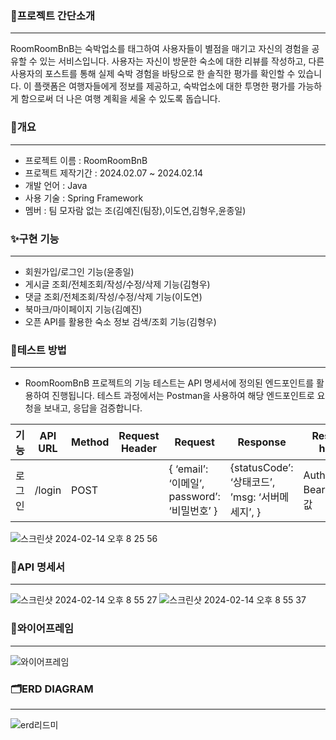 ### 🌟프로젝트 간단소개
**********************
RoomRoomBnB는 숙박업소를 태그하여 사용자들이 별점을 매기고 자신의 경험을 공유할 수 있는 서비스입니다. 사용자는 자신이 방문한 숙소에 대한 리뷰를 작성하고, 다른 사용자의 포스트를 통해 실제 숙박 경험을 바탕으로 한 솔직한 평가를 확인할 수 있습니다. 이 플랫폼은 여행자들에게 정보를 제공하고, 숙박업소에 대한 투명한 평가를 가능하게 함으로써 더 나은 여행 계획을 세울 수 있도록 돕습니다.
### 📄개요
*********************
* 프로젝트 이름 : RoomRoomBnB
* 프로젝트 제작기간 : 2024.02.07 ~ 2024.02.14
* 개발 언어 : Java
* 사용 기술 : Spring Framework
* 멤버 : 팀 모자람 없는 조(김예진(팀장),이도연,김형우,윤종일)
### ✨구현 기능
**************
* 회원가입/로그인 기능(윤종일)
* 게시글 조회/전체조회/작성/수정/삭제 기능(김형우)
* 댓글 조회/전체조회/작성/수정/삭제 기능(이도연)
* 북마크/마이페이지 기능(김예진)
* 오픈 API를 활용한 숙소 정보 검색/조회 기능(김형우)
### 🧪테스트 방법
**************
* RoomRoomBnB 프로젝트의 기능 테스트는 API 명세서에 정의된 엔드포인트를 활용하여 진행됩니다. 테스트 과정에서는 Postman을 사용하여 해당 엔드포인트로 요청을 보내고, 응답을 검증합니다.

| 기능 | API URL | Method | Request Header | Request | Response | Response header |
| ---- | ---- | ---- | ---- | ---- | ---- | ---- |
| 로그인 | /login | POST |  | { ‘email’: ‘이메일’, password’: ‘비밀번호’ } | {statusCode’: ‘상태코드’, ’msg: ‘서버메세지’, } | Authorization: Bearer + 토큰값 |

![스크린샷 2024-02-14 오후 8 25 56](https://github.com/RoomRoomBnB/demo-repository/assets/47919911/266412d9-ec92-478b-8f74-8553337f0bde)
### 📜API 명세서
*********************
![스크린샷 2024-02-14 오후 8 55 27](https://github.com/RoomRoomBnB/roombnb/assets/47919911/9b1284d4-9982-4eb2-af0f-a0920960d13a)
![스크린샷 2024-02-14 오후 8 55 37](https://github.com/RoomRoomBnB/roombnb/assets/47919911/d747e95d-a2a6-4a67-8a58-0cdf4f53f540)
### 📐와이어프레임
****************
![와이어프레임](https://github.com/RoomRoomBnB/roombnb/assets/47919911/245004a2-fe13-4fd9-8c8b-8f7900b16f2a)
### 🗂️ERD DIAGRAM
*****************
![erd리드미](https://github.com/RoomRoomBnB/roombnb/assets/47919911/6fb7df3a-8868-4492-bfe9-e406d993bf8b)


